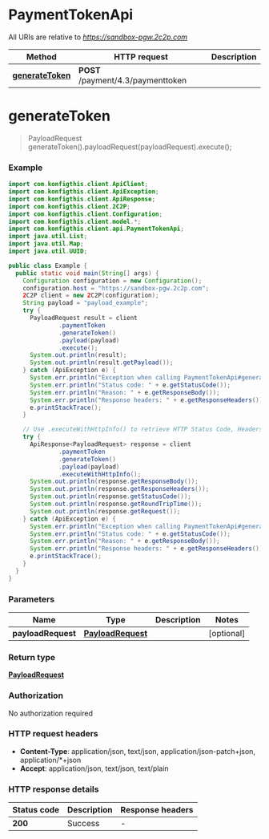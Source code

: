 # PaymentTokenApi

All URIs are relative to *https://sandbox-pgw.2c2p.com*

| Method | HTTP request | Description |
|------------- | ------------- | -------------|
| [**generateToken**](PaymentTokenApi.md#generateToken) | **POST** /payment/4.3/paymenttoken |  |


<a name="generateToken"></a>
# **generateToken**
> PayloadRequest generateToken().payloadRequest(payloadRequest).execute();



### Example
```java
import com.konfigthis.client.ApiClient;
import com.konfigthis.client.ApiException;
import com.konfigthis.client.ApiResponse;
import com.konfigthis.client.2C2P;
import com.konfigthis.client.Configuration;
import com.konfigthis.client.model.*;
import com.konfigthis.client.api.PaymentTokenApi;
import java.util.List;
import java.util.Map;
import java.util.UUID;

public class Example {
  public static void main(String[] args) {
    Configuration configuration = new Configuration();
    configuration.host = "https://sandbox-pgw.2c2p.com";
    2C2P client = new 2C2P(configuration);
    String payload = "payload_example";
    try {
      PayloadRequest result = client
              .paymentToken
              .generateToken()
              .payload(payload)
              .execute();
      System.out.println(result);
      System.out.println(result.getPayload());
    } catch (ApiException e) {
      System.err.println("Exception when calling PaymentTokenApi#generateToken");
      System.err.println("Status code: " + e.getStatusCode());
      System.err.println("Reason: " + e.getResponseBody());
      System.err.println("Response headers: " + e.getResponseHeaders());
      e.printStackTrace();
    }

    // Use .executeWithHttpInfo() to retrieve HTTP Status Code, Headers and Request
    try {
      ApiResponse<PayloadRequest> response = client
              .paymentToken
              .generateToken()
              .payload(payload)
              .executeWithHttpInfo();
      System.out.println(response.getResponseBody());
      System.out.println(response.getResponseHeaders());
      System.out.println(response.getStatusCode());
      System.out.println(response.getRoundTripTime());
      System.out.println(response.getRequest());
    } catch (ApiException e) {
      System.err.println("Exception when calling PaymentTokenApi#generateToken");
      System.err.println("Status code: " + e.getStatusCode());
      System.err.println("Reason: " + e.getResponseBody());
      System.err.println("Response headers: " + e.getResponseHeaders());
      e.printStackTrace();
    }
  }
}

```

### Parameters

| Name | Type | Description  | Notes |
|------------- | ------------- | ------------- | -------------|
| **payloadRequest** | [**PayloadRequest**](PayloadRequest.md)|  | [optional] |

### Return type

[**PayloadRequest**](PayloadRequest.md)

### Authorization

No authorization required

### HTTP request headers

 - **Content-Type**: application/json, text/json, application/json-patch+json, application/*+json
 - **Accept**: application/json, text/json, text/plain

### HTTP response details
| Status code | Description | Response headers |
|-------------|-------------|------------------|
| **200** | Success |  -  |

